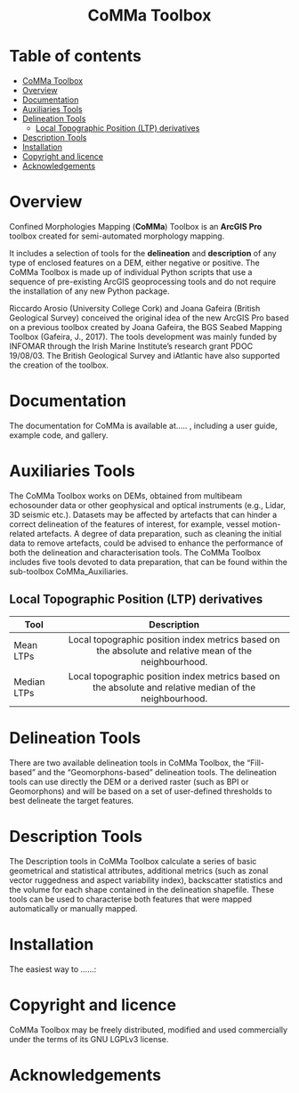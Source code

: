 <h1 align="center">
CoMMa Toolbox
</h1>

# Table of contents

- [CoMMa Toolbox](#comma-toolbox)
- [Overview ](#overview)
- [Documentation](#documentation)
- [Auxiliaries Tools](#auxiliaries-tools)
- [Delineation Tools](#delineation-tools)
  * [Local Topographic Position (LTP) derivatives](#local-topographic-position-(ltp)-derivatives)
- [Description Tools](#description-tools)
- [Installation](#installation)
- [Copyright and licence](#Copyright-and-licence)
- [Acknowledgements](#acknowledgements)
    

# Overview 
Confined Morphologies Mapping (**CoMMa**) Toolbox is an **ArcGIS Pro** toolbox created for semi-automated morphology mapping.

It includes a selection of tools for the **delineation** and **description** of any type of enclosed features on a DEM, either negative or positive.
The CoMMa Toolbox is made up of individual Python scripts that use a sequence of pre-existing ArcGIS geoprocessing tools and do not require the installation of any new Python package.

Riccardo Arosio (University College Cork) and Joana Gafeira (British Geological Survey) conceived the original idea of the new ArcGIS Pro based on a previous toolbox created by Joana Gafeira, the BGS Seabed Mapping Toolbox (Gafeira, J., 2017). 
The tools development was mainly funded by INFOMAR through the Irish Marine Institute’s research grant PDOC 19/08/03. 
The British Geological Survey and iAtlantic have also supported the creation of the toolbox.

#  Documentation
The documentation for CoMMa is available at….. , including a user guide, example code, and gallery.

# Auxiliaries Tools
The CoMMa Toolbox works on DEMs, obtained from multibeam echosounder data or other geophysical and optical instruments (e.g., Lidar, 3D seismic etc.). 
Datasets may be affected by artefacts that can hinder a correct delineation of the features of interest, for example, vessel motion-related artefacts. 
A degree of data preparation, such as cleaning the initial data to remove artefacts, could be advised to enhance the performance of both the delineation and characterisation tools. 
The CoMMa Toolbox includes five tools devoted to data preparation, that can be found within the sub-toolbox CoMMa_Auxiliaries.

## Local Topographic Position (LTP) derivatives

|    Tool     |                   Description|
|-------------|:----------------------------------------------------------------------------------------------------------:|
| Mean LTPs   |   Local topographic position index metrics based on the absolute and relative mean of the neighbourhood.   |
| Median LTPs |   Local topographic position index metrics based on the absolute and relative median of the neighbourhood. |

# Delineation Tools
There are two available delineation tools in CoMMa Toolbox, the “Fill-based” and the “Geomorphons-based” delineation tools. 
The delineation tools can use directly the DEM or a derived raster (such as BPI or Geomorphons) and will be based on a set of user-defined thresholds to best delineate the target features.   

# Description Tools
The Description tools in CoMMa Toolbox calculate a series of basic geometrical and statistical attributes, additional metrics (such as zonal vector ruggedness and aspect variability index), backscatter statistics and the volume for each shape contained in the delineation shapefile. 
These tools can be used to characterise both features that were mapped automatically or manually mapped.

# Installation
The easiest way to ……:

# Copyright and licence
CoMMa Toolbox may be freely distributed, modified and used commercially under the terms of its GNU LGPLv3 license.

# Acknowledgements 
